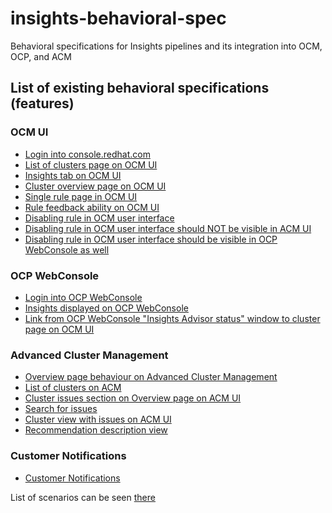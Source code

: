 # insights-behavioral-spec
Behavioral specifications for Insights pipelines and its integration into OCM, OCP, and ACM

## List of existing behavioral specifications (features)

### OCM UI

* [Login into console.redhat.com](features/OCM_login.feature)
* [List of clusters page on OCM UI](features/OCM_cluster_list.feature)
* [Insights tab on OCM UI](features/OCM_insights_tab.feature)
* [Cluster overview page on OCM UI](features/OCM_cluster_overview.feature)
* [Single rule page in OCM UI](features/OCM_single_rule_page.feature)
* [Rule feedback ability on OCM UI](features/OCM_rule_feedback.feature)
* [Disabling rule in OCM user interface](features/OCM_disable_rule.feature)
* [Disabling rule in OCM user interface should NOT be visible in ACM UI](features/OCM_disable_rule_on_ACM.feature)
* [Disabling rule in OCM user interface should be visible in OCP WebConsole as well](features/OCM_disable_rule_on_OCP.feature)


### OCP WebConsole

* [Login into OCP WebConsole](features/OCP_WebConsole_login.feature)
* [Insights displayed on OCP WebConsole](features/OCP_WebConsole_insights.feature)
* [Link from OCP WebConsole "Insights Advisor status" window to cluster page on OCM UI](features/OCP_WebConsole_to_cluster_page.feature)


### Advanced Cluster Management

* [Overview page behaviour on Advanced Cluster Management](features/ACM_overview.page.feature)
* [List of clusters on ACM](features/ACM_cluster_list.feature)
* [Cluster issues section on Overview page on ACM UI](features/ACM_cluster_issues_section.feature)
* [Search for issues](features/ACM_search_issues.feature)
* [Cluster view with issues on ACM UI](features/ACM_cluster_view_with_issues.feature)
* [Recommendation description view](features/ACM_recommentation_description.feature)


### Customer Notifications

* [Customer Notifications](features/customer_notifications.feature)

List of scenarios can be seen [there](features/README.md)
